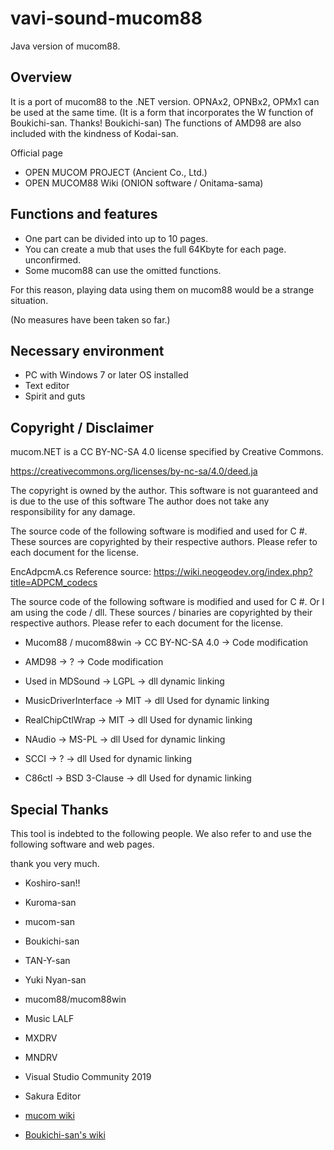 # vavi-sound-mucom88

Java version of mucom88.

## Overview

It is a port of mucom88 to the .NET version.
OPNAx2, OPNBx2, OPMx1 can be used at the same time.
(It is a form that incorporates the W function of Boukichi-san. Thanks! Boukichi-san)
The functions of AMD98 are also included with the kindness of Kodai-san.

Official page

 - OPEN MUCOM PROJECT (Ancient Co., Ltd.)
 - OPEN MUCOM88 Wiki (ONION software / Onitama-sama)

## Functions and features

 - One part can be divided into up to 10 pages.
 - You can create a mub that uses the full 64Kbyte for each page. unconfirmed.
 - Some mucom88 can use the omitted functions.

For this reason, playing data using them on mucom88 would be a strange situation.

(No measures have been taken so far.)

## Necessary environment

 - PC with Windows 7 or later OS installed
 - Text editor
 - Spirit and guts

## Copyright / Disclaimer

mucom.NET is a CC BY-NC-SA 4.0 license specified by Creative Commons.

 https://creativecommons.org/licenses/by-nc-sa/4.0/deed.ja

The copyright is owned by the author.
This software is not guaranteed and is due to the use of this software
The author does not take any responsibility for any damage.

The source code of the following software is modified and used for C #.
These sources are copyrighted by their respective authors.
Please refer to each document for the license.

 EncAdpcmA.cs Reference source: https://wiki.neogeodev.org/index.php?title=ADPCM_codecs

The source code of the following software is modified and used for C #.
Or I am using the code / dll.
These sources / binaries are copyrighted by their respective authors.
Please refer to each document for the license.

 - Mucom88 / mucom88win -> CC BY-NC-SA 4.0 -> Code modification
 - AMD98 -> ? -> Code modification

 - Used in MDSound -> LGPL -> dll dynamic linking
 - MusicDriverInterface -> MIT -> dll Used for dynamic linking
 - RealChipCtlWrap -> MIT -> dll Used for dynamic linking
 - NAudio -> MS-PL -> dll Used for dynamic linking
 - SCCI -> ? -> dll Used for dynamic linking
 - C86ctl -> BSD 3-Clause -> dll Used for dynamic linking

## Special Thanks

This tool is indebted to the following people. We also refer to and use the following software and web pages.

thank you very much.

 - Koshiro-san!!
 - Kuroma-san
 - mucom-san
 - Boukichi-san
 - TAN-Y-san
 - Yuki Nyan-san

 - mucom88/mucom88win
 - Music LALF
 - MXDRV
 - MNDRV
 - Visual Studio Community 2019
 - Sakura Editor

 - [mucom wiki](https://github.com/MUCOM88/mucom88/wiki)
 - [Boukichi-san's wiki](https://github.com/BouKiCHi/mucom88/wiki)